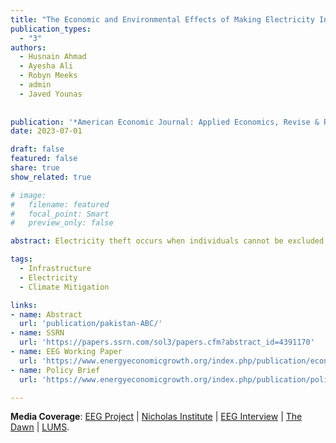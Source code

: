 ```yaml
---
title: "The Economic and Environmental Effects of Making Electricity Infrastructure Excludable"
publication_types:
  - "3"
authors:
  - Husnain Ahmad
  - Ayesha Ali
  - Robyn Meeks
  - admin
  - Javed Younas
  
  
publication: '*American Economic Journal: Applied Economics, Revise & Resubmit*'
date: 2023-07-01

draft: false
featured: false
share: true
show_related: true

# image:
#   filename: featured
#   focal_point: Smart
#   preview_only: false

abstract: Electricity theft occurs when individuals cannot be excluded from accessing services. We study the impacts of an infrastructure upgrade in Karachi, Pakistan -- converting bare distribution wires to aerial bundled cables (ABCs) -- that was intended to prevent illegal connections. ABCs reduced unbilled consumption, increasing both the number of formal utility customers and per customer usage. ABC installation also decreased the utility's annual CO$_2$ emissions via reduced electricity generation. Resulting changes in consumer surplus vary by consumer type (previously informal versus always formal) and depend on reductions in electricity rationing and the cost of prior illegal grid connections.

tags:
  - Infrastructure 
  - Electricity
  - Climate Mitigation

links:
- name: Abstract
  url: 'publication/pakistan-ABC/'
- name: SSRN
  url: 'https://papers.ssrn.com/sol3/papers.cfm?abstract_id=4391170'
- name: EEG Working Paper
  url: 'https://www.energyeconomicgrowth.org/index.php/publication/economic-and-environmental-effects-infrastructure-improvements-evidence-pakistans'
- name: Policy Brief
  url: 'https://www.energyeconomicgrowth.org/index.php/publication/policy-brief-electricity-services-and-covid-19-understanding-role-infrastructure'

---
```


**Media Coverage**: [EEG Project](https://www.energyeconomicgrowth.org/node/421) | [Nicholas Institute](https://nicholasinstitute.duke.edu/articles/can-technology-help-save-developing-world-utilities-wake-covid-19) | [EEG Interview](https://www.energyeconomicgrowth.org/blog/interview-professor-robyn-meeks-duke-university-and-professor-ayesha-ali-lums-pakistan) | [The Dawn](https://www.dawn.com/news/1629670) | [LUMS](https://mhrc.lums.edu.pk/where-does-pakistans-electricity-go/).